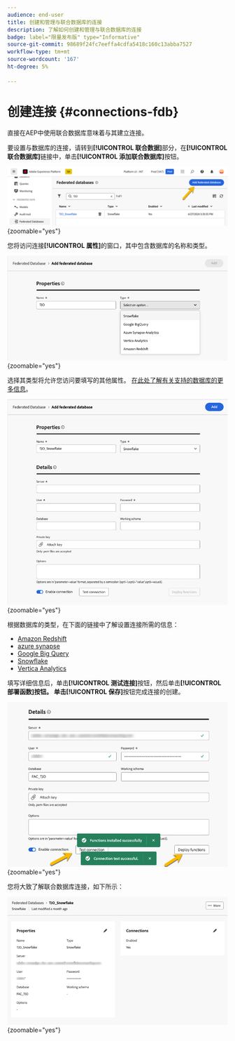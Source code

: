 ```yaml
---
audience: end-user
title: 创建和管理与联合数据库的连接
description: 了解如何创建和管理与联合数据库的连接
badge: label="限量发布版" type="Informative"
source-git-commit: 98689f24fc7eeffa4cdfa5418c160c13abba7527
workflow-type: tm+mt
source-wordcount: '167'
ht-degree: 5%

---
```


# 创建连接 {#connections-fdb}

直接在AEP中使用联合数据库意味着与其建立连接。

要设置与数据库的连接，请转到&#x200B;**[!UICONTROL 联合数据]**&#x200B;部分，在&#x200B;**[!UICONTROL 联合数据库]**&#x200B;链接中，单击&#x200B;**[!UICONTROL 添加联合数据库]**&#x200B;按钮。

![](assets/connections_list.png){zoomable="yes"}

您将访问连接&#x200B;**[!UICONTROL 属性]**&#x200B;的窗口，其中包含数据库的名称和类型。

![](assets/connections_name.png){zoomable="yes"}

选择其类型将允许您访问要填写的其他属性。 [在此处了解有关支持的数据库的更多信息](federated-db.md)。

![](assets/connections_details.png){zoomable="yes"}

根据数据库的类型，在下面的链接中了解设置连接所需的信息：
* [Amazon Redshift](federated-db.md#amazon-redshift)
* [azure synapse](federated-db.md#azure-synapse-redshift)
* [Google Big Query](federated-db.md#google-big-query)
* [Snowflake](federated-db.md#snowflake)
* [Vertica Analytics](federated-db.md#vertica-analytics)

填写详细信息后，单击&#x200B;**[!UICONTROL 测试连接]**&#x200B;按钮，然后单击&#x200B;**[!UICONTROL 部署函数]**按钮。
单击**[!UICONTROL 保存]**&#x200B;按钮完成连接的创建。

![](assets/connections_testdeploy.png){zoomable="yes"}

您将大致了解联合数据库连接，如下所示：

![](assets/connections_overview.png){zoomable="yes"}